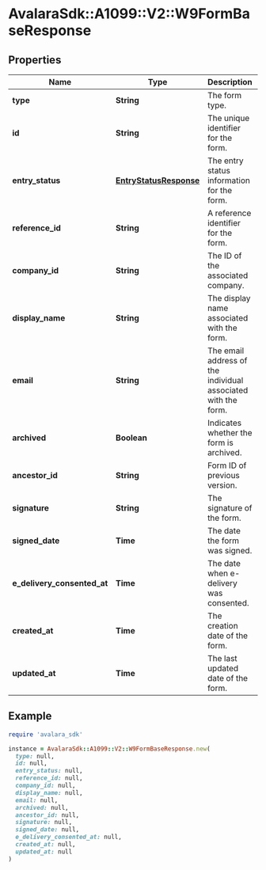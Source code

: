 # AvalaraSdk::A1099::V2::W9FormBaseResponse

## Properties

| Name | Type | Description | Notes |
| ---- | ---- | ----------- | ----- |
| **type** | **String** | The form type. | [optional][readonly] |
| **id** | **String** | The unique identifier for the form. | [optional] |
| **entry_status** | [**EntryStatusResponse**](EntryStatusResponse.md) | The entry status information for the form. | [optional] |
| **reference_id** | **String** | A reference identifier for the form. | [optional] |
| **company_id** | **String** | The ID of the associated company. | [optional] |
| **display_name** | **String** | The display name associated with the form. | [optional] |
| **email** | **String** | The email address of the individual associated with the form. | [optional] |
| **archived** | **Boolean** | Indicates whether the form is archived. | [optional] |
| **ancestor_id** | **String** | Form ID of previous version. | [optional] |
| **signature** | **String** | The signature of the form. | [optional] |
| **signed_date** | **Time** | The date the form was signed. | [optional] |
| **e_delivery_consented_at** | **Time** | The date when e-delivery was consented. | [optional] |
| **created_at** | **Time** | The creation date of the form. | [optional] |
| **updated_at** | **Time** | The last updated date of the form. | [optional] |

## Example

```ruby
require 'avalara_sdk'

instance = AvalaraSdk::A1099::V2::W9FormBaseResponse.new(
  type: null,
  id: null,
  entry_status: null,
  reference_id: null,
  company_id: null,
  display_name: null,
  email: null,
  archived: null,
  ancestor_id: null,
  signature: null,
  signed_date: null,
  e_delivery_consented_at: null,
  created_at: null,
  updated_at: null
)
```


